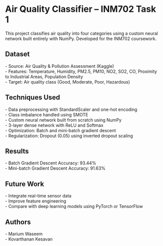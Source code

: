 # Air Quality Classifier – INM702 Task 1

This project classifies air quality into four categories using a custom neural network built entirely with NumPy. Developed for the INM702 coursework.

## Dataset

\- Source: Air Quality & Pollution Assessment (Kaggle)  
\- Features: Temperature, Humidity, PM2.5, PM10, NO2, SO2, CO, Proximity to Industrial Areas, Population Density  
\- Target: Air quality class (Good, Moderate, Poor, Hazardous)

## Techniques Used

\- Data preprocessing with StandardScaler and one-hot encoding  
\- Class imbalance handled using SMOTE  
\- Custom neural network built from scratch using NumPy  
\- 3-layer dense network with ReLU and Softmax  
\- Optimization: Batch and mini-batch gradient descent  
\- Regularization: Dropout (0.05) using inverted dropout scaling

## Results

\- Batch Gradient Descent Accuracy: 93.44%  
\- Mini-batch Gradient Descent Accuracy: 91.63%

## Future Work

\- Integrate real-time sensor data  
\- Improve feature engineering  
\- Compare with deep learning models using PyTorch or TensorFlow


## Authors

\- Marium Waseem  
\- Kovarthanan Kesavan


